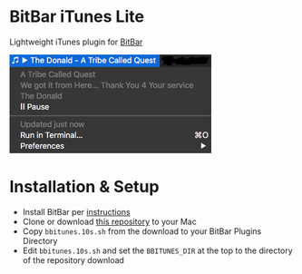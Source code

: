 # BitBar iTunes Lite

Lightweight iTunes plugin for [BitBar](https://gitbitbar.com)

![Screenshot](bbitunes.png)

# Installation & Setup

* Install BitBar per [instructions](https://getbitbar.com)
* Clone or download [this repository](https://github.com/prenagha/bitbar-itunes) to your Mac
* Copy ```bbitunes.10s.sh``` from the download to your BitBar Plugins Directory
* Edit ```bbitunes.10s.sh``` and set the ```BBITUNES_DIR``` at the top to the directory of the repository download
